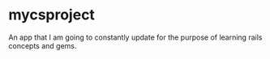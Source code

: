 # mycsproject

An app that I am going to constantly update for the purpose of learning rails concepts and gems.

